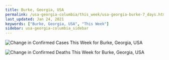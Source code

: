 ```yaml
---
title: Burke, Georgia, USA
permalink: /usa-georgia-columbia/this_week/usa-georgia-burke-7_days.html
last_updated: Jan 24, 2021
keywords: ["Burke, Georgia, USA", "This Week"]
sidebar: usa-georgia-columbia_sidebar
---
```


![Change in Confirmed Cases This Week for Burke, Georgia, USA](/covid_tracker/images/graphs/usa-georgia-burke-delta_confirmed-7_days_graph.png)

![Change in Confirmed Deaths This Week for Burke, Georgia, USA](/covid_tracker/images/graphs/usa-georgia-burke-delta_deaths-7_days_graph.png)
